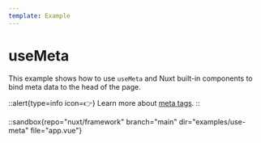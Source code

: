 ```yaml
---
template: Example
---
```


# useMeta

This example shows how to use `useMeta` and Nuxt built-in components to bind meta data to the head of the page.

::alert{type=info icon=👉}
Learn more about [meta tags](/docs/usage/meta-tags).
::

::sandbox{repo="nuxt/framework" branch="main" dir="examples/use-meta" file="app.vue"}
